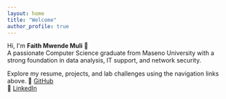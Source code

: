 ```yaml
---
layout: home
title: "Welcome"
author_profile: true
---
```



Hi, I'm **Faith Mwende Muli** 👋  
A passionate Computer Science graduate from Maseno University with a strong foundation in data analysis, IT support, and network security.

Explore my resume, projects, and lab challenges using the navigation links above.
🔗 [GitHub](https://github.com/faiyanmwesh)  
🔗 [LinkedIn](https://www.linkedin.com/in/faith-mwende-muli-89a81223a/)
